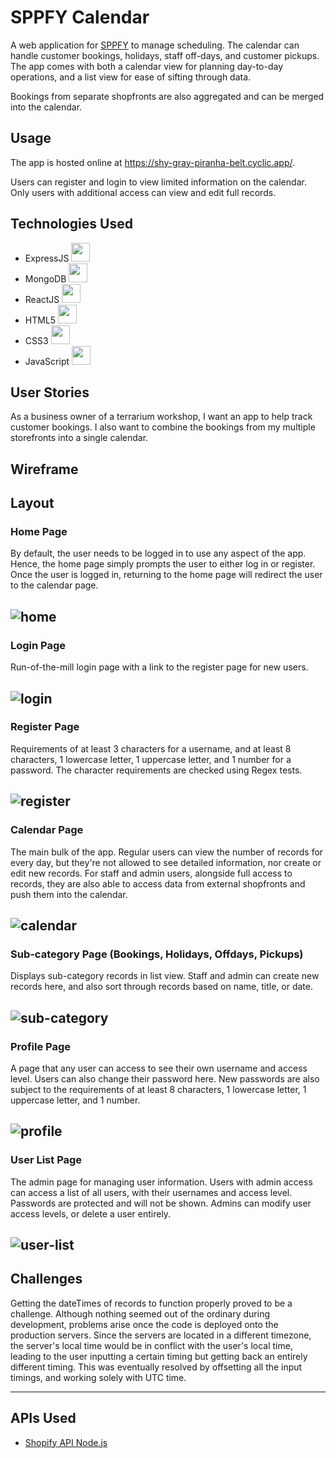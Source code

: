 # SPPFY Calendar

A web application for [SPPFY](https://www.sppfy.com/) to manage scheduling. The calendar can handle customer bookings, holidays, staff off-days, and customer pickups. The app comes with both a calendar view for planning day-to-day operations, and a list view for ease of sifting through data.

Bookings from separate shopfronts are also aggregated and can be merged into the calendar.

## Usage

The app is hosted online at https://shy-gray-piranha-belt.cyclic.app/.

Users can register and login to view limited information on the calendar. Only users with additional access can view and edit full records.

## Technologies Used

- ExpressJS <picture><source media="(prefers-color-scheme: dark)" srcset="https://cdn.jsdelivr.net/gh/llkyz/llkyz/icons/express/express-white-original.svg"><img height="30" width="30" src="https://cdn.jsdelivr.net/gh/llkyz/llkyz/icons/express/express-original.svg"></picture>
- MongoDB <picture><source media="(prefers-color-scheme: dark)" srcset="https://cdn.jsdelivr.net/gh/llkyz/llkyz/icons/mongodb/mongodb-original.svg"><img height="30" width="30" src="https://cdn.jsdelivr.net/gh/llkyz/llkyz/icons/mongodb/mongodb-original.svg"></picture>
- ReactJS <picture><source media="(prefers-color-scheme: dark)" srcset="https://cdn.jsdelivr.net/gh/llkyz/llkyz/icons/react/react-original.svg"><img height="30" width="30" src="https://cdn.jsdelivr.net/gh/llkyz/llkyz/icons/react/react-original.svg"></picture> 
- HTML5 <picture><source media="(prefers-color-scheme: dark)" srcset="https://cdn.jsdelivr.net/gh/llkyz/llkyz/icons/html5/html5-white-original-wordmark.svg"><img height="30" width="30" src="https://cdn.jsdelivr.net/gh/llkyz/llkyz/icons/html5/html5-original-wordmark.svg"></picture>
- CSS3 <picture><source media="(prefers-color-scheme: dark)" srcset="https://cdn.jsdelivr.net/gh/llkyz/llkyz/icons/css3/css3-white-original-wordmark.svg"><img height="30" width="30" src="https://cdn.jsdelivr.net/gh/llkyz/llkyz/icons/css3/css3-original-wordmark.svg"></picture>
- JavaScript <picture><source media="(prefers-color-scheme: dark)" srcset="https://cdn.jsdelivr.net/gh/llkyz/llkyz/icons/javascript/javascript-original.svg"><img height="30" width="30" src="https://cdn.jsdelivr.net/gh/llkyz/llkyz/icons/javascript/javascript-original.svg"></picture>

## User Stories

As a business owner of a terrarium workshop, I want an app to help track customer bookings. I also want to combine the bookings from my multiple storefronts into a single calendar.

## Wireframe

## Layout

### Home Page

By default, the user needs to be logged in to use any aspect of the app. Hence, the home page simply prompts the user to either log in or register. Once the user is logged in, returning to the home page will redirect the user to the calendar page.

![home](https://user-images.githubusercontent.com/115427253/208719356-9b8943eb-16c6-456c-a5ae-f3ce8a9bac4d.jpg)
---
  
### Login Page

Run-of-the-mill login page with a link to the register page for new users.
  
![login](https://user-images.githubusercontent.com/115427253/208719498-343b3420-bcfb-4679-880c-565f65613639.jpg)
---
  
### Register Page

Requirements of at least 3 characters for a username, and at least 8 characters, 1 lowercase letter, 1 uppercase letter, and 1 number for a password. The character requirements are checked using Regex tests.

![register](https://user-images.githubusercontent.com/115427253/208719534-30e95bd2-32e8-474c-9d5f-66b5c3993e01.jpg)
---

### Calendar Page

The main bulk of the app. Regular users can view the number of records for every day, but they're not allowed to see detailed information, nor create or edit new records. For staff and admin users, alongside full access to records, they are also able to access data from external shopfronts and push them into the calendar.

![calendar](https://user-images.githubusercontent.com/115427253/208719596-1d6d139c-3ed4-42a9-a0bb-2431ad6c46be.jpg)
---

### Sub-category Page (Bookings, Holidays, Offdays, Pickups)

Displays sub-category records in list view. Staff and admin can create new records here, and also sort through records based on name, title, or date.

![sub-category](https://user-images.githubusercontent.com/115427253/208719633-81f45aa4-b086-4f98-8a2d-fb0dfaed9d03.jpg)
---

### Profile Page

A page that any user can access to see their own username and access level. Users can also change their password here. New passwords are also subject to the requirements of at least 8 characters, 1 lowercase letter, 1 uppercase letter, and 1 number.

![profile](https://user-images.githubusercontent.com/115427253/208719749-4cd1d6b1-0023-4c17-8dad-120ba033d5db.jpg)
---

### User List Page

The admin page for managing user information. Users with admin access can access a list of all users, with their usernames and access level. Passwords are protected and will not be shown. Admins can modify user access levels, or delete a user entirely. 

![user-list](https://user-images.githubusercontent.com/115427253/208719661-d44e0222-925e-4b4d-9df8-34116940c98a.jpg)
---

## Challenges

Getting the dateTimes of records to function properly proved to be a challenge. Although nothing seemed out of the ordinary during development, problems arise once the code is deployed onto the production servers. Since the servers are located in a different timezone, the server's local time would be in conflict with the user's local time, leading to the user inputting a certain timing but getting back an entirely different timing. This was eventually resolved by offsetting all the input timings, and working solely with UTC time. 

<hr>

## APIs Used

- [Shopify API Node.js](https://www.npmjs.com/package/shopify-api-node)
